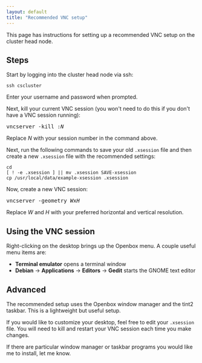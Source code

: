 ```yaml
---
layout: default
title: "Recommended VNC setup"
---
```


This page has instructions for setting up a recommended VNC setup on the cluster head node.

## Steps

Start by logging into the cluster head node via ssh:

```
ssh cscluster
```

Enter your username and password when prompted.

Next, kill your current VNC session (you won't need to do this if you don't have a VNC session running):

<pre>
vncserver -kill :<i>N</i>
</pre>

Replace *N* with your session number in the command above.

Next, run the following commands to save your old `.xsession` file and then create a new `.xsession` file with the recommended settings:

```
cd
[ ! -e .xsession ] || mv .xsession SAVE-xsession
cp /usr/local/data/example-xsession .xsession
```

Now, create a new VNC session:

<pre>
vncserver -geometry <i>W</i>x<i>H</i>
</pre>

Replace <i>W</i> and <i>H</i> with your preferred horizontal and vertical resolution.

## Using the VNC session

Right-clicking on the desktop brings up the Openbox menu.  A couple useful menu items are:

* **Terminal emulator** opens a terminal window
* **Debian** &rarr; **Applications** &rarr; **Editors** &rarr; **Gedit** starts the GNOME text editor

## Advanced

The recommended setup uses the Openbox window manager and the tint2 taskbar.  This is a lightweight but useful setup.

If you would like to customize your desktop, feel free to edit your `.xsession` file.  You will need to kill and restart your VNC session each time you make changes.

If there are particular window manager or taskbar programs you would like me to install, let me know.
